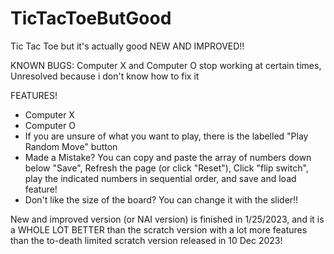 # TicTacToeButGood
Tic Tac Toe but it's actually good NEW AND IMPROVED!!

KNOWN BUGS:
Computer X and Computer O stop working at certain times, Unresolved because i don't know how to fix it

FEATURES!
- Computer X
- Computer O
- If you are unsure of what you want to play, there is the labelled "Play Random Move" button
- Made a Mistake? You can copy and paste the array of numbers down below "Save", Refresh the page (or click "Reset"), Click "flip switch", play the indicated numbers in sequential order, and save and load feature!
- Don't like the size of the board? You can change it with the slider!!

New and improved version (or NAI version) is finished in 1/25/2023, and it is a WHOLE LOT BETTER than the scratch version with a lot more features than the to-death limited scratch version released in 10 Dec 2023!
